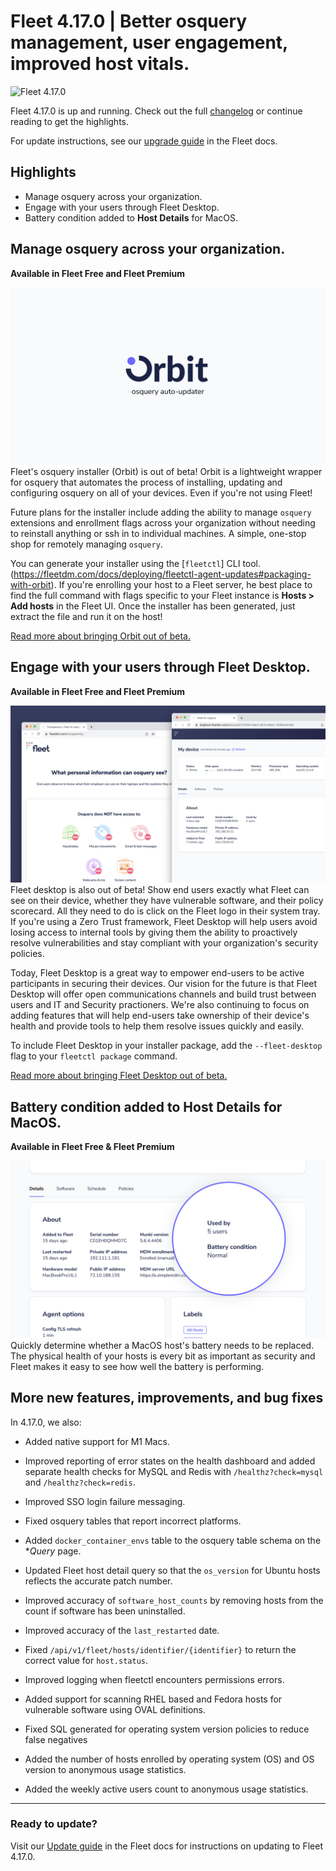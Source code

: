 # Fleet 4.17.0 | Better osquery management, user engagement, improved host vitals.

![Fleet 4.17.0](../website/assets/images/articles/4.17.0-cover-1600x900@2x.jpg)

Fleet 4.17.0 is up and running. Check out the full [changelog](https://github.com/fleetdm/fleet/releases/tag/fleet-v4.17.0) or continue reading to get the highlights.

For update instructions, see our [upgrade guide](https://fleetdm.com/docs/deploying/upgrading-fleet) in the Fleet docs.

## Highlights
- Manage osquery across your organization. 
- Engage with your users through Fleet Desktop.
- Battery condition added to **Host Details** for MacOS.

## Manage osquery across your organization.
**Available in Fleet Free and Fleet Premium**

![Manage osquery across your organization..](../website/assets/images/articles/fleet-4.17.0-1-1600x900@2x.jpg)
Fleet's osquery installer (Orbit) is out of beta! Orbit is a lightweight wrapper for osquery that automates the process of installing, updating and configuring osquery on all of your devices. Even if you're not using Fleet!

Future plans for the installer include adding the ability to manage `osquery` extensions and enrollment flags across your organization without needing to reinstall anything or ssh in to individual machines. A simple, one-stop shop for remotely managing `osquery`.

You can generate your installer using the [`fleetctl`] CLI tool. (https://fleetdm.com/docs/deploying/fleetctl-agent-updates#packaging-with-orbit). If you're enrolling your host to a Fleet server, he best place to find the full command with flags specific to your Fleet instance is **Hosts > Add hosts** in the Fleet UI. Once the installer has been generated, just extract the file and run it on the host!

[Read more about bringing Orbit out of beta.](https://github.com/fleetdm/fleet/issues/5454)

## Engage with your users through Fleet Desktop.
**Available in Fleet Free and Fleet Premium**

![Engage with your users through Fleet Desktop.](<../website/assets/images/articles/fleet-4.17.0-2-1600x900@2x.jpg>)
Fleet desktop is also out of beta! Show end users exactly what Fleet can see on their device, whether they have vulnerable software, and their policy scorecard. All they need to do is click on the Fleet logo in their system tray. If you're using a Zero Trust framework, Fleet Desktop will help users avoid losing access to internal tools by giving them the ability to proactively resolve vulnerabilities and stay compliant with your organization's security policies. 

Today, Fleet Desktop is a great way to empower end-users to be active participants in securing their devices. Our vision for the future is that Fleet Desktop will offer open communications channels and build trust between users and IT and Security practioners. We're also continuing to focus on adding features that will help end-users take ownership of their device's health and provide tools to help them resolve issues quickly and easily.

To include Fleet Desktop in your installer package, add the `--fleet-desktop` flag to your `fleetctl package` command. 

[Read more about bringing Fleet Desktop out of beta.](https://github.com/fleetdm/fleet/issues/5684)

## Battery condition added to Host Details for MacOS.
**Available in Fleet Free & Fleet Premium**

![Battery condition added to Host Details.](../website/assets/images/articles/fleet-4.17.0-3-1600x900@2x.jpg)
Quickly determine whether a MacOS host's battery needs to be replaced. The physical health of your hosts is every bit as important as security and Fleet makes it easy to see how well the battery is performing. 


## More new features, improvements, and bug fixes

In 4.17.0, we also:

* Added native support for M1 Macs.

* Improved reporting of error states on the health dashboard and added separate health checks for MySQL and Redis with `/healthz?check=mysql` and `/healthz?check=redis`.

* Improved SSO login failure messaging.

* Fixed osquery tables that report incorrect platforms.

* Added `docker_container_envs` table to the osquery table schema on the **Query* page.

* Updated Fleet host detail query so that the `os_version` for Ubuntu hosts reflects the accurate patch number.

* Improved accuracy of `software_host_counts` by removing hosts from the count if software has been uninstalled.

* Improved accuracy of the `last_restarted` date. 

* Fixed `/api/v1/fleet/hosts/identifier/{identifier}` to return the correct value for `host.status`.

* Improved logging when fleetctl encounters permissions errors.

* Added support for scanning RHEL based and Fedora hosts for vulnerable software using OVAL definitions.

* Fixed SQL generated for operating system version policies to reduce false negatives

* Added the number of hosts enrolled by operating system (OS) and OS version to anonymous usage statistics.

* Added the weekly active users count to anonymous usage statistics.

---

### Ready to update?

Visit our [Update guide](https://fleetdm.com/docs/deploying/upgrading-fleet) in the Fleet docs for instructions on updating to Fleet 4.17.0.

<meta name="category" value="releases">
<meta name="authorFullName" value="Kathy Satterlee">
<meta name="authorGitHubUsername" value="ksatter">
<meta name="publishedOn" value="2022-07-11">
<meta name="articleTitle" value="Fleet 4.17.0 | Better osquery management, user engagement, improved host vitals.">
<meta name="articleImageUrl" value="../website/assets/images/articles/fleet-4.17.0-cover-1600x900@2x.jpg">
